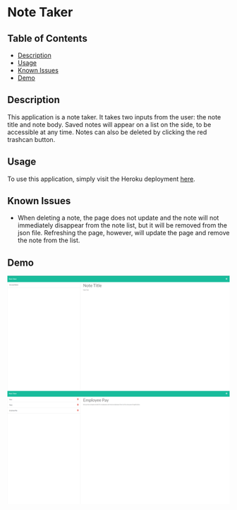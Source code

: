 # Note Taker
## Table of Contents
  - [Description](#description)
  - [Usage](#usage)
  - [Known Issues](#known-issues)
  - [Demo](#demo)

## Description
This application is a note taker. It takes two inputs from the user: the note title and note body. Saved notes will appear on a list on the side, to be accessible at any time. Notes can also be deleted by clicking the red trashcan button.

## Usage
To use this application, simply visit the Heroku deployment <a href='https://note-taker-by-ghassan.herokuapp.com/notes'>here</a>.

## Known Issues
- When deleting a note, the page does not update and the note will not immediately disappear from the note list, but it will be removed from the json file. Refreshing the page, however, will update the page and remove the note from the list.

## Demo
<img src="./assets/imageOne.png">

<img src="./assets/imageTwo.png">
